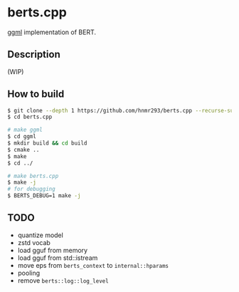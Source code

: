 # berts.cpp

[ggml](https://github.com/ggerganov/ggml) implementation of BERT.

## Description

(WIP)

## How to build

```bash
$ git clone --depth 1 https://github.com/hnmr293/berts.cpp --recurse-submodules --shallow-submodules
$ cd berts.cpp

# make ggml
$ cd ggml
$ mkdir build && cd build
$ cmake ..
$ make
$ cd ../

# make berts.cpp
$ make -j
# for debugging
$ BERTS_DEBUG=1 make -j
```

## TODO

- quantize model
- zstd vocab
- load gguf from memory
- load gguf from std::istream
- move eps from `berts_context` to `internal::hparams`
- pooling
- remove `berts::log::log_level`
